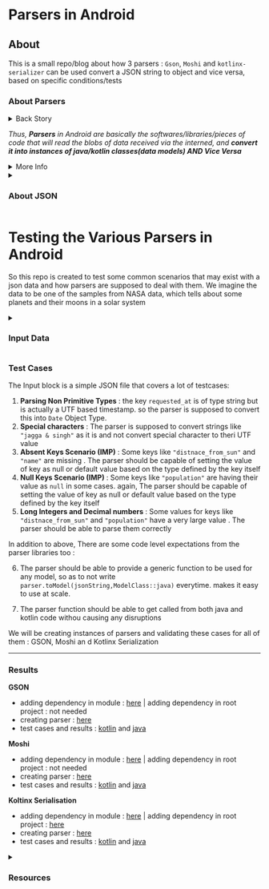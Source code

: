 # Parsers in Android

## About

This is a small repo/blog about  how 3 parsers : `Gson`, `Moshi` and `kotlinx-serializer` can be used  convert a JSON string to object and vice versa, based on specific conditions/tests

### About Parsers

<details>
<summary>Back Story</summary>

- We know that JSON is one of the most common ways of communicating among clients and server on the internet. JSON is basically just a blob of human readable data that gets converted to 1s and 0s and transmitted across the various network components as a streamable format , i,e open stream of bits.

- **However,** to be converted into a meaningful format and to be consumed by a client side software, this blob of data needs to be parsed and converted into a format that the client side software can understand.

- In our case, the client side softwares is **Android** and the language it understands is **Java/Kotlin** .

</details>

*Thus, **Parsers** in Android are basically the softwares/libraries/pieces of code that will read the blobs of data received via the interned, and **convert it into instances of java/kotlin classes(data models) AND Vice Versa***

<details>
<summary>More Info</summary>

There are various properties associated with a parser:
- A parser should be fast and consume less memory while encoding/decoding the data
- A parser should add small footprint to the main code ( i.e consume less space as a dependency) 
- A parser should be able to convert data into primitive(`int` ,`boolean`, `string` etc) and non primitive(`Date` , `Student`, `School` etc) formats.
- Most importantly, **A parser should be able to deal with the "Loose" nature of JSON format and able to parse it into the "Strict" boundaries of Java/Kotlin Classes** : What do I mean by this? Well, JSON and java define the definitions of various data types differently, so a parser should be able to handle them correctly. for eg, the key in `"key" : 23` in json is not guarenteed to receive  an integer always , and might get say `26.5` in future, therefore it is unwise to parse the `key` as an integer . read more of the quirks in JSON section

</details>


<details>
<summary> <h3> About JSON </h3> </summary>

The various types of data that a json can consist are : 

### Primitive  types : `String`,`Number`,`Boolean`, `null`

- `null` : Simply meaning that the key is undefined .
  - it is upto parsers to define whether they will be considering key defined as null (i.e `"key": null`)  and key not present as both null or different
  
- `String` : Plain old strings. End delimeters and special characters are UTF encoded. can be millions of gb in size
- `Boolean` : Plain old `true` and `false` . supported by all languages
- `Number` :
  - Consists of  **Decimal numbers**(25/4 or -6.25) and **Integers**(-3,-2,0,1,2,..) . Irrational numbers(pi aka 3.1427... or e) cannot be represented in json . 
  - there is no size limit of a JSON number . A number of 1 followed by a million zeroes is also a valid JSON Number
  
  - Java does not have a JSON like primitve number class, but rather a list of number classes based on the amount/type of data they might store :
    - Byte : for storing exact Integer numbers  in range of  ± 127 
    - Int : for storing  exact Integer numbers  in range of approx ± 200 crore ( -2<sup>31</sup> to  2<sup>31</sup> -1)  
    - Long : for storing exact Integer numbers  in a very large range  (-2<sup>63</sup> to 2<sup>63</sup> -1 )
    - Float : for storing less precise Integer and Decimal numbers  in a  large range (-2<sup>34</sup> to 2<sup>34</sup> -1 )
    - Double : for storing less precise Integer and Decimal numbers  in a  very very large range (-2<sup>308</sup> to 2<sup>308</sup> -1 )
    
  - In case of java decimal/float types, parsing a json value of `999999` to float or decimal may produce the output as `999987.321999`, thus they are unreliable for parsing data.
  - However since decimal/float have the highest storage capacity, it may seem that double is the way to go with json as js can generate any number, but long or int should also be considered if they don't have to be in decimal or could be modified via a math operation. size of is approx 9 petabytes = total millis in 0.95 light years . so its long enough for a lot of data

### Collection types : array, object:
- array : can consist of other primitive types, object , be null or be  empty

- object:
  - json object is  a unordered collection of key value pairs . the keys are always string and expected to be  unique . if keys are repeated, the value might get overridden or parsed as range, depending upon the parser
  - common java classes that can be used to map it: hashtable, hashmap. as these maps use hashing algos for creating object, hash-dos attack is an important concern


</details>


# Testing the Various Parsers in Android 

So this repo is created to test some common scenarios that may exist with a json data and how parsers are supposed to deal with them. We imagine the data to be one of the samples from NASA data, which tells about some planets and their moons in a solar system
 
<details>
  <summary><h3>Input Data</h3></summary>
  
  ```json
   {
         "requested_at": "2020-04-03T09:44:57",
         "planets": [
           {
             "name": "venus",
             "found_by": "jagga & singh",
             "population": null,
             "moons": []
           },
           {
             "name": "earth",
             "population": 999999999999999999,
             "distnace_from_sun": 999888777666555444333222111.32,
             "moons": [
               {
                 "name": "moon",
                 "found_by": "neil armstrong"
               }
             ]
           },
           {
             "name": "mars",
             "found_by": "elon musk",
             "population": 1,
             "distnace_from_sun": 999888777666555444333222111000.32,
             "moons": [
               {"name": "tyler"},
               {
                 "name": "jackson",
                 "found_by": "jackson hanama"
               }
             ]
           }
         ]
       }
  ```
</details>


### Test Cases

The Input block is a simple JSON file that covers a lot of testcases: 

1. **Parsing Non Primitive Types** : the key `requested_at` is of type string but is actually a UTF based timestamp. so the parser is supposed to convert this into `Date` Object Type. 
2. **Special characters**  : The parser is supposed to convert strings like `"jagga & singh"` as it is and not convert special character to theri UTF value
3. **Absent Keys Scenario (IMP)** : Some keys like `"distnace_from_sun"` and `"name"` are missing . The parser should be capable of  setting the value of key as null or default value based on the type defined by the key itself
4. **Null Keys Scenario  (IMP)** : Some keys like `"population"` are having their value as `null` in some cases. again, The parser should be capable of  setting the value of key as null or default value based on the type defined by the key itself
5. **Long Integers and Decimal numbers** : Some values for keys like `"distnace_from_sun"` and `"population"` have a very large value . The parser should be able to parse them correctly

In addition to above, There are some code level expectations from the parser libraries too :

6. The parser should be able to provide a generic function to be used for any model, so as to not write `parser.toModel(jsonString,ModelClass::java)` everytime. makes it easy to use at scale.  

7. The parser function should be able to get called from both java and kotlin code withou causing any disruptions


We will be creating instances of parsers and validating these cases for  all of them : GSON, Moshi an d Kotlinx Serialization

---

### Results

**GSON**
- adding dependency in  module : [here](https://github.com/root-ansh/testing_parsers/blob/main/build.gradle.kts)  | adding dependency in root project : not needed
- creating parser : [here](https://github.com/root-ansh/testing_parsers/blob/main/src/main/java/test_results_gson/MyGsonParser.kt) 
- test cases and results : [kotlin](https://github.com/root-ansh/testing_parsers/blob/main/src/main/java/test_results_gson/test_gson.kt)  and [java](https://github.com/root-ansh/testing_parsers/blob/main/src/main/java/test_results_gson/test_gson_java.java) 

**Moshi**
- adding dependency in  module : [here](https://github.com/root-ansh/testing_parsers/blob/main/build.gradle.kts)  | adding dependency in root project : not needed
- creating parser : [here](https://github.com/root-ansh/testing_parsers/blob/main/src/main/java/test_results_moshi/MyMoshiParser.kt) 
- test cases and results : [kotlin](https://github.com/root-ansh/testing_parsers/blob/main/src/main/java/test_results_moshi/test.kt)  and [java](https://github.com/root-ansh/testing_parsers/blob/main/src/main/java/test_results_moshi/test_java.java) 

**Koltinx Serialisation**
- adding dependency in  module : [here](https://github.com/root-ansh/testing_parsers/blob/main/build.gradle.kts)  | adding dependency in root project : [here](https://github.com/root-ansh/testing_parsers/blob/main/build.gradle.kts)
- creating parser : [here](https://github.com/root-ansh/testing_parsers/blob/main/src/main/java/test_results_serialization/MySerializeParser.kt) 
- test cases and results : [kotlin](https://github.com/root-ansh/testing_parsers/blob/main/src/main/java/test_results_serialization/test.kt)  and [java](https://github.com/root-ansh/testing_parsers/blob/main/src/main/java/test_results_serialization/test_java.java) 


<details>
<summary><h3>Resources</h3></summary>

- heavily inspired by this awesome talk by @jessiwilson  and its notes : https://speakerdeck.com/swankjesse/json-explained-chicago-roboto-2019
- good for understanding moshi custom adapters : https://bladecoder.medium.com/advanced-json-parsing-techniques-using-moshi-and-kotlin-daf56a7b963d
- good for understanding moshi codegen : https://www.zacsweers.dev/exploring-moshis-kotlin-code-gen/
</details>





